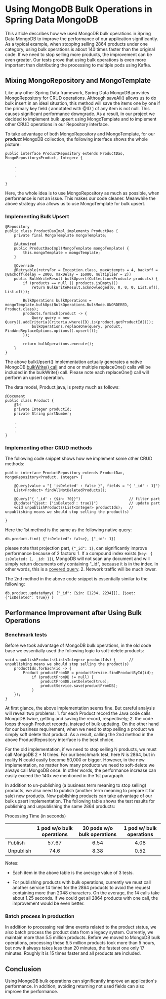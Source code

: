 # Using MongoDB Bulk Operations in Spring Data MongoDB

This article describes how we used MongoDB bulk operations in Spring Data MongoDB to improve the performance of our application significantly. As a typical example, when stopping selling 2864 products under one category, using bulk operations is about 140 times faster than the original code. If we need to stop selling more products, the improvement can be even greater. Our tests prove that using bulk operations is even more important than distributing the processing to multiple pods using Kafka.

## Mixing MongoRepository and MongoTemplate

Like any other Spring Data framework, Spring Data MongoDB provides MongoRepository for CRUD operations.
Although saveAll() allows us to do bulk insert in an ideal situation, this method will save the items one by one
if the primary key field ( annotated with @ID ) of any item is not null. This causes significant performance downgrade. As a result, in our project we decided to implement bulk upsert using MongoTemplate and to implement other CRUD operations in our Repository interface.

To take advantage of both MongoRepository and MongoTemplate, for our ***product*** MongoDB collection, the following interface shows the whole picture:

```
public interface ProductRepository extends ProductDao, MongoRepository<Product, Integer> {

    .
    .
    .

}
```

Here, the whole idea is to use MongoRepository as much as possible, when performance is not an issue. This makes our code cleaner. Meanwhile the above strategy also allows us to use MongoTemplate for bulk upsert.

### Implementing Bulk Upsert

```
@Repository
public class ProductDaoImpl implements ProductDao {
    private final MongoTemplate mongoTemplate;

    @Autowired
    public ProductDaoImpl(MongoTemplate mongoTemplate) {
        this.mongoTemplate = mongoTemplate;
    }

    @Override
    @Retryable(retryFor = Exception.class, maxAttempts = 4, backoff = @Backoff(delay = 2000, maxDelay = 16000, multiplier = 2))
    public BulkWriteResult bulkUpsert(Collection<Product> products) {
        if (products == null || products.isEmpty())
            return BulkWriteResult.acknowledged(0, 0, 0, 0, List.of(), List.of());

        BulkOperations bulkOperations = mongoTemplate.bulkOps(BulkOperations.BulkMode.UNORDERED, Product.class);
        products.forEach(product -> {
            Query query = new Query().addCriteria(Criteria.where(ID).is(product.getProductId()));
            bulkOperations.replaceOne(query, product, FindAndReplaceOptions.options().upsert());
        });

        return bulkOperations.execute();
    }
}
```

The above bulkUpsert() implementation actually generates a native MongoDB [bulkWrite() call](https://www.mongodb.com/docs/manual/reference/method/db.collection.bulkWrite/) and one or multiple replaceOne() calls will be included in the bulkWrite() call. Please note each replaceOne() call will perform an upsert operation.

The data model, Product.java, is pretty much as follows:

```
@Document
public class Product {
    @Id
    private Integer productId;
    private String partNumber;

    .
    .
    .
}
```

### Implementing other CRUD methods

The following code snippet shows how we implement some other CRUD methods:

```
public interface ProductRepository extends ProductDao, MongoRepository<Product, Integer> {

    @Query(value = "{ 'isDeleted' : false }", fields = "{ '_id' : 1}")
    List<Product> findAllNotDeletedProducts();

    @Query("{ '_id' : {$in: ?0}}")                      // filter part
    @Update("{$set: {'isDeleted': true}}")              // update part
    void unpublishProducts(List<Integer> productIds);   // unpublishing means we should stop selling the product(s)

}
```

Here the 1st method is the same as the following native query:

```
db.product.find( {"isDeleted": false}, {"_id": 1})
```

please note that projection part, `{"_id": 1}`, can significantly improve performance because of 2
factors: 1. If a compound index exists (`key: { isDeleted: 1, _id: 1}`), MongoDB will not scan any document and will simply return documents only containing "_id", because it is in the index. In other words, this is a [covered query](https://www.mongodb.com/docs/manual/core/query-optimization/#covered-query). 2. Network traffic will be much lower.

The 2nd method in the above code snippet is essentially similar to the following:

```
db.product.updateMany( {"_id": {$in: [1234, 2234]}}, {$set: {"isDeleted": true}} )
```

## Performance Improvement after Using Bulk Operations

### Benchmark tests

Before we took advantage of MongoDB bulk operations, in the old code base we essentially used the following logic to soft-delete products:

```
void unpublishProducts(List<Integer> productIds) {      // unpublishing means we should stop selling the product(s)
    productIds.forEach(id -> {
        Product productFromDB = productService.findProductById(id);
            if (productFromDB != null) {
                productFromDB.setDeleted(true);
                productService.save(productFromDB);
            }
    });
}
```
At first glance, the above implementation seems fine. But careful analysis will reveal two problems: 1. for each Product record the Java code calls MongoDB twice, getting and saving the record, respectively; 2. the code loops through Product records, instead of bulk updating. On the other hand for our business requirement, when we need to stop selling a product we simply soft delete that product. As a result, calling the 2nd method in the above ProductRepository interface is the best choice.

For the old implementation, if we need to stop selling N products, we must call MongoDB 2 * N times. For our benchmark test, here N is 2864, but in reality N could easily become 50,000 or bigger. However, in the new implementation, no matter how many products we need to soft-delete we always call MongoDB once. In other words, the performance increase can easily exceed the 140x we mentioned in the 1st paragraph.

In addition to un-publishing (a business term meaning to stop selling) products, we also need to publish (another term meaning to prepare it for sale) new products. Now publishing products can take advantage of our bulk upsert implementation. The following table shows the test results for publishing and unpublishing the same 2864 products:

Processing Time (in seconds)

|               | 1 pod w/o bulk operations | 30 pods w/o bulk operations | 1 pod w/ bulk operations |
|---------------|:-------------------------:|:---------------------------:|:------------------------:|
| Publish       |           57.67           |            6.54             |           4.08           |
| Unpublish     |           74.6            |            8.38             |           0.52           |



Notes:
- Each item in the above table is the average value of 3 tests.

- For publishing products with bulk operations, currently we must call another service 14 times for the 2864 products to avoid the request containing more than 2048 characters. On the average, the 14 calls take about 1.25 seconds. If we could get all 2864 products with one call, the improvement would be even better.

### Batch process in production

In addition to processing real time events related to the product status, we also batch process the product data from a legacy system. Currently, we maintain more than 5.5 million products. Before we moved to MongoDB bulk operations, processing these 5.5 million products took more than 5 hours, but now it always takes less than 20 minutes, the fastest one only 17 minutes. Roughly it is 15 times faster and all products are included.

## Conclusion

Using MongoDB bulk operations can significantly improve an application's performance. In addition, avoiding returning not used fields can also improve the performance. 
